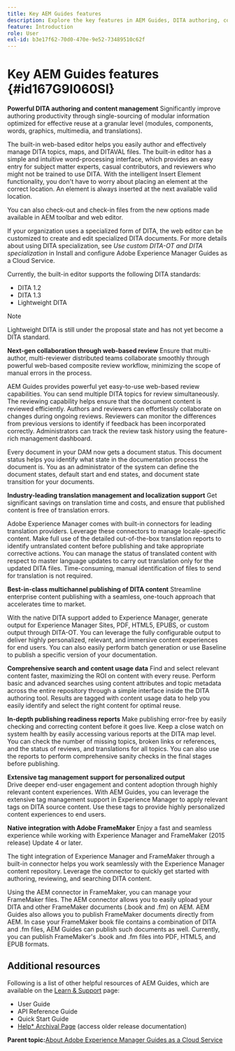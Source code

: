 ```yaml
---
title: Key AEM Guides features
description: Explore the key features in AEM Guides, DITA authoring, content management, web-based review, translation, localization, multichannel publishing, and integration of FrameMaker.
feature: Introduction
role: User
exl-id: b3e17f62-70d0-470e-9e52-73489510c62f
---
```

# Key AEM Guides features {#id167G9I060SI}

**Powerful DITA authoring and content management**
Significantly improve authoring productivity through single-sourcing of modular information optimized for effective reuse at a granular level \(modules, components, words, graphics, multimedia, and translations\).

The built-in web-based editor helps you easily author and effectively manage DITA topics, maps, and DITAVAL files. The built-in editor has a simple and intuitive word-processing interface, which provides an easy entry for subject matter experts, casual contributors, and reviewers who might not be trained to use DITA. With the intelligent Insert Element functionality, you don't have to worry about placing an element at the correct location. An element is always inserted at the next available valid location.

You can also check-out and check-in files from the new options made available in AEM toolbar and web editor.

If your organization uses a specialized form of DITA, the web editor can be customized to create and edit specialized DITA documents. For more details about using DITA specialization, see *Use custom DITA-OT and DITA specialization* in Install and configure Adobe Experience Manager Guides as a Cloud Service.

Currently, the built-in editor supports the following DITA standards:

* DITA 1.2
* DITA 1.3
* Lightweight DITA


>[!NOTE]
>
> Lightweight DITA is still under the proposal state and has not yet become a DITA standard.

**Next-gen collaboration through web-based review**
Ensure that multi-author, multi-reviewer distributed teams collaborate smoothly through powerful web-based composite review workflow, minimizing the scope of manual errors in the process.

AEM Guides provides powerful yet easy-to-use web-based review capabilities. You can send multiple DITA topics for review simultaneously. The reviewing capability helps ensure that the document content is reviewed efficiently. Authors and reviewers can effortlessly collaborate on changes during ongoing reviews. Reviewers can monitor the differences from previous versions to identify if feedback has been incorporated correctly. Administrators can track the review task history using the feature-rich management dashboard.

Every document in your DAM now gets a document status. This document status helps you identify what state in the documentation process the document is. You as an administrator of the system can define the document states, default start and end states, and document state transition for your documents.

**Industry-leading translation management and localization support**
Get significant savings on translation time and costs, and ensure that published content is free of translation errors.

Adobe Experience Manager comes with built-in connectors for leading translation providers. Leverage these connectors to manage locale-specific content. Make full use of the detailed out-of-the-box translation reports to identify untranslated content before publishing and take appropriate corrective actions. You can manage the status of translated content with respect to master language updates to carry out translation only for the updated DITA files. Time-consuming, manual identification of files to send for translation is not required.

**Best-in-class multichannel publishing of DITA content**
Streamline enterprise content publishing with a seamless, one-touch approach that accelerates time to market.

With the native DITA support added to Experience Manager, generate output for Experience Manager Sites, PDF, HTML5, EPUBS, or custom output through DITA-OT. You can leverage the fully configurable output to deliver highly personalized, relevant, and immersive content experiences for end users. You can also easily perform batch generation or use Baseline to publish a specific version of your documentation.

**Comprehensive search and content usage data**
Find and select relevant content faster, maximizing the ROI on content with every reuse. Perform basic and advanced searches using content attributes and topic metadata across the entire repository through a simple interface inside the DITA authoring tool. Results are tagged with content usage data to help you easily identify and select the right content for optimal reuse.

**In-depth publishing readiness reports**
Make publishing error-free by easily checking and correcting content before it goes live. Keep a close watch on system health by easily accessing various reports at the DITA map level. You can check the number of missing topics, broken links or references, and the status of reviews, and translations for all topics. You can also use the reports to perform comprehensive sanity checks in the final stages before publishing.

**Extensive tag management support for personalized output**   
Drive deeper end-user engagement and content adoption through highly relevant content experiences. With AEM Guides, you can leverage the extensive tag management support in Experience Manager to apply relevant tags on DITA source content. Use these tags to provide highly personalized content experiences to end users.

**Native integration with Adobe FrameMaker**
Enjoy a fast and seamless experience while working with Experience Manager and FrameMaker (2015 release) Update 4 or later.

The tight integration of Experience Manager and FrameMaker through a built-in connector helps you work seamlessly with the Experience Manager content repository. Leverage the connector to quickly get started with authoring, reviewing, and searching DITA content.

Using the AEM connector in FrameMaker, you can manage your FrameMaker files. The AEM connector allows you to easily upload your DITA and other FrameMaker documents (.book and .fm) on AEM. AEM Guides also allows you to publish FrameMaker documents directly from AEM. In case your FrameMaker book file contains a combination of DITA and .fm files, AEM Guides can publish such documents as well. Currently, you can publish FrameMaker's .book and .fm files into PDF, HTML5, and EPUB formats.

## Additional resources

Following is a list of other helpful resources of AEM Guides, which are available on the [Learn & Support](https://helpx.adobe.com/support/xml-documentation-for-experience-manager.html) page:

* User Guide
* API Reference Guide
* Quick Start Guide
* [Help* Archival Page](https://helpx.adobe.com/xml-documentation-for-experience-manager/archive.html) (access older release documentation)

**Parent topic:**[About Adobe Experience Manager Guides as a Cloud Service](../user-guide/intro.md)

